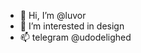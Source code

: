 - 👋 Hi, I’m @luvor
- 👀 I’m interested in design
- 📫 telegram @udodelighed

<!---
luvor/luvor is a ✨ special ✨ repository because its `README.md` (this file) appears on your GitHub profile.
You can click the Preview link to take a look at your changes.
--->

